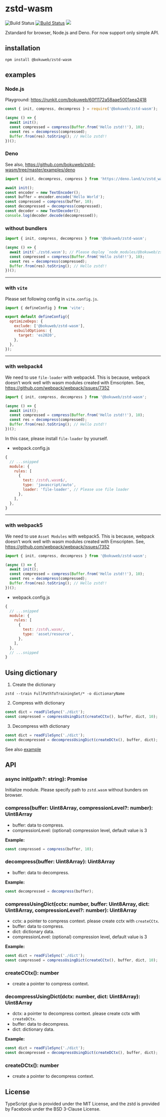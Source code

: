 # zstd-wasm

<img src="https://github.com/bokuweb/zstd-wasm/workflows/Continuous%20Integration/badge.svg" alt="Build Status" /> <a href="https://www.npmjs.com/package/@bokuweb/zstd-wasm"><img src="https://img.shields.io/npm/v/@bokuweb/zstd-wasm.svg" alt="Build Status" /></a>
<a href="https://www.npmjs.com/package/@bokuweb/zstd-wasm"><img src="https://img.shields.io/npm/dm/@bokuweb/zstd-wasm.svg" /></a>

Zstandard for browser, Node.js and Deno.
For now support only simple API.

## installation

```
npm install @bokuweb/zstd-wasm
```
## examples

### Node.js

Playground: https://runkit.com/bokuweb/60f1172a58aae5001aea2418

``` js
const { init, compress, decompress } = require('@bokuweb/zstd-wasm');

(async () => {
  await init();
  const compressed = compress(Buffer.from('Hello zstd!!'), 10);
  const res = decompress(compressed);
  Buffer.from(res).toString(); // Hello zstd!!
})();
```

### Deno

See also, https://github.com/bokuweb/zstd-wasm/tree/master/examples/deno

``` ts
import { init, decompress, compress } from 'https://deno.land/x/zstd_wasm/deno/zstd.ts';

await init();
const encoder = new TextEncoder();
const buffer = encoder.encode('Hello World');
const compressed = compress(buffer, 10);
const decompressed = decompress(compressed);
const decoder = new TextDecoder();
console.log(decoder.decode(decompressed));
```
### without bundlers

``` js
import { init, compress, decompress } from '@bokuweb/zstd-wasm';

(async () => {
  await init('./zstd.wasm'); // Please deploy `node_modules/@bokuweb/zstd-wasm/lib/wasm/zstd.wasm` to your hosting server.
  const compressed = compress(Buffer.from('Hello zstd!!'), 10);
  const res = decompress(compressed);
  Buffer.from(res).toString(); // Hello zstd!!
})();
```

---

### with `vite`

Please set following config in `vite.config.js`.

``` js
import { defineConfig } from 'vite';

export default defineConfig({
  optimizeDeps: {
    exclude: ['@bokuweb/zstd-wasm'],
    esbuildOptions: {
      target: 'es2020',
    },
  },
});
```

---

### with webpack4

We need to use `file-loader` with webpack4.
This is because, webpack doesn’t work well with wasm modules created with Emscripten.
See, https://github.com/webpack/webpack/issues/7352


``` js
import { init, compress, decompress } from '@bokuweb/zstd-wasm';

(async () => {
  await init();
  const compressed = compress(Buffer.from('Hello zstd!!'), 10);
  const res = decompress(compressed);
  Buffer.from(res).toString(); // Hello zstd!!
})();
```

In this case, please install `file-loader` by yourself.

- webpack.config.js
``` js
{
  // ...snipped
  module: {
    rules: [
      {
        test: /zstd\.wasm$/,
        type: 'javascript/auto',
        loader: 'file-loader', // Please use file loader
      },
    ],
  },
}
```

---

### with webpack5

We need to use `Asset Modules` with webpack5.
This is because, webpack doesn’t work well with wasm modules created with Emscripten.
See, https://github.com/webpack/webpack/issues/7352


``` js
import { init, compress, decompress } from '@bokuweb/zstd-wasm';

(async () => {
  await init();
  const compressed = compress(Buffer.from('Hello zstd!!'), 10);
  const res = decompress(compressed);
  Buffer.from(res).toString(); // Hello zstd!!
})();
```

- webpack.config.js
``` js
{
  // ...snipped
  module: {
    rules: [
      {
        test: /zstd\.wasm/,
        type: 'asset/resource',
      },
    ],
  },
  // ...snipped
}
```

## Using dictionary

1. Create the dictionary

`zstd --train FullPathToTrainingSet/* -o dictionaryName`

2. Compress with dictionary

```typescript
const dict = readFileSync('./dict');
const compressed = compressUsingDict(createCCtx(), buffer, dict, 10);
```

3. Decompress with dictionary

``` typescript
const dict = readFileSync('./dict');
const decompressed = decompressUsingDict(createDCtx(), buffer, dict);
```

See also [example](./test/compress_using_dict.test.ts)

## API

### async init(path?: string): Promise<void>

Initialize module.
Please specify path to `zstd.wasm` without bunders on browser.

### compress(buffer: Uint8Array, compressionLevel?: number): Uint8Array

- buffer: data to compress.
- compressionLevel: (optional) compression level, default value is 3

**Example:**

```typescript
const compressed = compress(buffer, 10);
```

### decompress(buffer: Uint8Array): Uint8Array

- buffer: data to decompress.

**Example:**

```typescript
const decompressed = decompress(buffer);
```

### compressUsingDict(cctx: number, buffer: Uint8Array, dict: Uint8Array, compressionLevel?: number): Uint8Array

- cctx: a pointer to compress context. please create cctx with `createCCtx`.
- buffer: data to compress.
- dict: dictionary data.
- compressionLevel: (optional) compression level, default value is 3

**Example:**

```typescript
const dict = readFileSync('./dict');
const compressed = compressUsingDict(createCCtx(), buffer, dict, 10);
```

### createCCtx(): number

- create a pointer to compress context.

### decompressUsingDict(dctx: number, dict: Uint8Array): Uint8Array

- dctx: a pointer to decompress context. please create cctx with `createDCtx`.
- buffer: data to decompress.
- dict: dictionary data.

**Example:**

```typescript
const dict = readFileSync('./dict');
const decompressed = decompressUsingDict(createDCtx(), buffer, dict);
```

### createDCtx(): number

- create a pointer to decompress context.


## License

TypeScript glue is provided under the MIT License, and the zstd is provided by Facebook under the BSD 3-Clause License.
